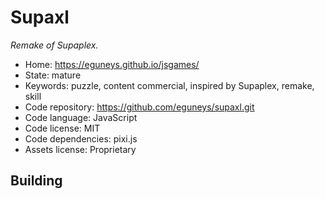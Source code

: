 # Supaxl

_Remake of Supaplex._

- Home: https://eguneys.github.io/jsgames/
- State: mature
- Keywords: puzzle, content commercial, inspired by Supaplex, remake, skill
- Code repository: https://github.com/eguneys/supaxl.git
- Code language: JavaScript
- Code license: MIT
- Code dependencies: pixi.js
- Assets license: Proprietary

## Building
